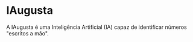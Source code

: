# IAugusta
A IAugusta é uma Inteligência Artificial (IA) capaz de identificar números "escritos a mão".
